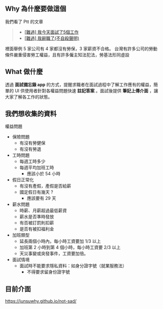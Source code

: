 ## Why 為什麼要做這個
 
我們看了 Ptt 的文章 

> - [[難過] 我今天面試了5個工作](https://www.mobile01.com/topicdetail.php?f=651&t=4444062)
> - [[難過] 我辭職了(不自殺聲明)](http://www.ucptt.com/article/WomenTalk/1437760727/DE2)

裡面舉例 5 家公司有 4 家都沒有勞保，3 家薪資不合格。
台灣有許多公司的勞動條件嚴重侵害勞工權益，且有許多僱主知法犯法，勞基法形同虛設
    
## What 做什麼

透過 **面試備忘錄 app** 的方式，提醒求職者在面試過程中了解工作應有的權益，簡單的 UI 供使用者針對各權益問題快速 **註記答案** 。面試後提供 **筆記上傳介面** ，讓大家了解各工作的狀態。



## 我們想收集的資料

權益問題

- 保險問題
  - 有沒有勞健保
  - 有沒有勞退
- 工時問題
  - 每週工時多少
  - 每週平均加班工時
    - 應該小於 54 小時
- 假日正常化
  - 有沒有產假，產假是否給薪
  - 國定假日有幾天 ?
    - 應該要有 29 天
- 薪水問題
  - 時薪、月薪超過最低薪資
  - 薪水是否準時發放
  - 有否被訂罰則扣薪
  - 是否有被扣福利金
- 加班類型
  -  延長兩個小時內，每小時工資要加 1/3 以上
  - 加班第 2 小時到第 4 個小時，每小時工資要 2/3 以上
  -  天災事變或突發事件，工資要加倍。
- 面試情境
  - 面試時不能要求隱私資料：如身分證字號（就業服務法）
    - 不得要求留身份證字號
    
## 目前介面

https://junsuwhy.github.io/not-sad/
